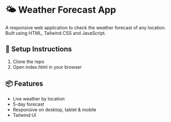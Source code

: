 # 🌤️ Weather Forecast App

A responsive web application to check the weather forecast of any location. Built using HTML, Tailwind CSS and JavaScript.

## 🔧 Setup Instructions

1. Clone the repo
2. Open index.html in your browser

## 📦 Features

- Live weather by location
- 5-day forecast
- Responsive on desktop, tablet & mobile
- Tailwind UI
